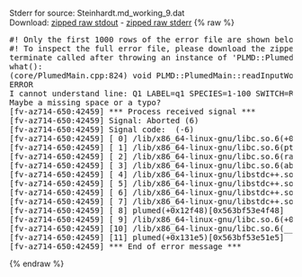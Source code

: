 Stderr for source:  Steinhardt.md_working_9.dat   
Download: [zipped raw stdout](Steinhardt.md_working_9.dat.plumed.stdout.txt.zip) - [zipped raw stderr](Steinhardt.md_working_9.dat.plumed.stderr.txt.zip) 
{% raw %}
<pre>
#! Only the first 1000 rows of the error file are shown below
#! To inspect the full error file, please download the zipped raw stderr file above
terminate called after throwing an instance of 'PLMD::Plumed::ExceptionError'
what():
(core/PlumedMain.cpp:824) void PLMD::PlumedMain::readInputWords(const std::vector<std::__cxx11::basic_string<char> >&)
ERROR
I cannot understand line: Q1 LABEL=q1 SPECIES=1-100 SWITCH=RATIONAL D_0=2.0 R_0=1.0 VMEAN
Maybe a missing space or a typo?
[fv-az714-650:42459] *** Process received signal ***
[fv-az714-650:42459] Signal: Aborted (6)
[fv-az714-650:42459] Signal code:  (-6)
[fv-az714-650:42459] [ 0] /lib/x86_64-linux-gnu/libc.so.6(+0x42520)[0x7f7709842520]
[fv-az714-650:42459] [ 1] /lib/x86_64-linux-gnu/libc.so.6(pthread_kill+0x12c)[0x7f77098969fc]
[fv-az714-650:42459] [ 2] /lib/x86_64-linux-gnu/libc.so.6(raise+0x16)[0x7f7709842476]
[fv-az714-650:42459] [ 3] /lib/x86_64-linux-gnu/libc.so.6(abort+0xd3)[0x7f77098287f3]
[fv-az714-650:42459] [ 4] /lib/x86_64-linux-gnu/libstdc++.so.6(+0xa2b9e)[0x7f7709ca2b9e]
[fv-az714-650:42459] [ 5] /lib/x86_64-linux-gnu/libstdc++.so.6(+0xae20c)[0x7f7709cae20c]
[fv-az714-650:42459] [ 6] /lib/x86_64-linux-gnu/libstdc++.so.6(+0xae277)[0x7f7709cae277]
[fv-az714-650:42459] [ 7] /lib/x86_64-linux-gnu/libstdc++.so.6(__cxa_rethrow+0x4b)[0x7f7709cae52b]
[fv-az714-650:42459] [ 8] plumed(+0x12f48)[0x563bf53e4f48]
[fv-az714-650:42459] [ 9] /lib/x86_64-linux-gnu/libc.so.6(+0x29d90)[0x7f7709829d90]
[fv-az714-650:42459] [10] /lib/x86_64-linux-gnu/libc.so.6(__libc_start_main+0x80)[0x7f7709829e40]
[fv-az714-650:42459] [11] plumed(+0x131e5)[0x563bf53e51e5]
[fv-az714-650:42459] *** End of error message ***
</pre>
{% endraw %}
